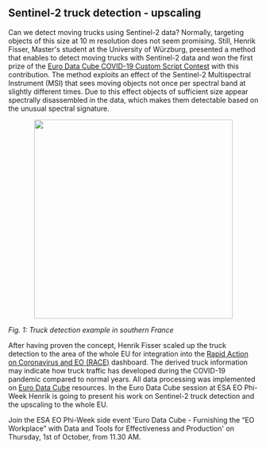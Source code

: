 ## Sentinel-2 truck detection - upscaling

Can we detect moving trucks using Sentinel-2 data? Normally, targeting objects of this size at 10 m resolution does not seem promising. Still, Henrik Fisser, Master's student at the University of Würzburg, presented a method that enables to detect moving trucks with Sentinel-2 data and won the first prize of the [Euro Data Cube COVID-19 Custom Script Contest](https://www.sentinel-hub.com/contest-covid/) with this contribution. The method exploits an effect of the Sentinel-2 Multispectral Instrument (MSI) that sees moving objects not once per spectral band at slightly different times. Due to this effect objects of sufficient size appear spectrally disassembled in the data, which makes them detectable based on the unusual spectral signature.
<p align="center">
<img src="https://github.com/hfisser/Truck_Detection_Sentinel2_Upscaling/blob/master/2018-04-19_france.jpeg"width=400/>
</p>

*Fig. 1: Truck detection example in southern France*

After having proven the concept, Henrik Fisser scaled up the truck detection to the area of the whole EU for integration into the [Rapid Action on Coronavirus and EO (RACE)](https://race.esa.int/) dashboard. The derived truck information may indicate how truck traffic has developed during the COVID-19 pandemic compared to normal years.
All data processing was implemented on [Euro Data Cube](https://eurodatacube.com/) resources. In the Euro Data Cube session at ESA EO Phi-Week Henrik is going to present his work on Sentinel-2 truck detection and the upscaling to the whole EU.

Join the ESA EO Phi-Week side event 'Euro Data Cube - Furnishing the “EO Workplace” with Data and Tools for Effectiveness and Production' on Thursday, 1st of October, from 11.30 AM. 
